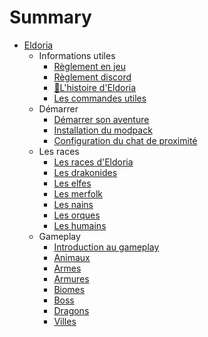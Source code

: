 # Summary

- [Eldoria](intro.md)
  - Informations utiles
    - [Règlement en jeu](Informations/reglement-ig.md)
    - [Règlement discord](Informations/reglement-discord.md)
    - [📖L'histoire d'Eldoria](Informations/lore.md)
    - [Les commandes utiles](Informations/commandes.md)
  - Démarrer
    - [Démarrer son aventure](Demarrer/demarrer.md)
    - [Installation du modpack](Demarrer/installation.md)
    - [Configuration du chat de proximité](Demarrer/chat-proxy.md)
  - Les races
    - [Les races d'Eldoria](Races/races.md)
    - [Les drakonides](Races/drakonides.md)
    - [Les elfes](Races/elfes.md)
    - [Les merfolk](Races/merfolk.md)
    - [Les nains](Races/nains.md)
    - [Les orques](Races/orques.md)
    - [Les humains](Races/humains.md)
  - Gameplay
    - [Introduction au gameplay](Gameplay/intro.md)
    - [Animaux](Gameplay/animaux.md)
    - [Armes](Gameplay/armes.md)
    - [Armures](Gameplay/armures.md)
    - [Biomes](Gameplay/biomes.md)
    - [Boss](Gameplay/boss.md)
    - [Dragons](Gameplay/dragons.md)
    - [Villes](Gameplay/villes.md)

